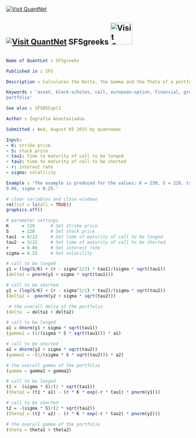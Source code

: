 
[<img src="https://github.com/QuantLet/Styleguide-and-Validation-procedure/blob/master/pictures/banner.png" alt="Visit QuantNet">](http://quantlet.de/index.php?p=info)

## [<img src="https://github.com/QuantLet/Styleguide-and-Validation-procedure/blob/master/pictures/qloqo.png" alt="Visit QuantNet">](http://quantlet.de/) **SFSgreeks** [<img src="https://github.com/QuantLet/Styleguide-and-Validation-procedure/blob/master/pictures/QN2.png" width="60" alt="Visit QuantNet 2.0">](http://quantlet.de/d3/ia)

```yaml

Name of QuantLet : SFSgreeks

Published in : SFS

Description : Calculates the Delta, the Gamma and the Theta of a portfolio.

Keywords : 'asset, black-scholes, call, european-option, financial, greeks, option, option-price,
portfolio'

See also : SFSBSCopt1

Author : Zografia Anastasiadou

Submitted : Wed, August 05 2015 by quantomas

Input: 
- K: strike price
- S: stock price
- tau1: time to maturity of call to be longed
- tau2: time to maturity of call to be shorted
- r: interest rate
- sigma: volatility

Example : 'The example is produced for the values: K = 220, S = 220, tau1 = 0.5, tau2 = 0.25, r =
0.06, sigma = 0.25.'

```


```r
# clear variables and close windows
rm(list = ls(all = TRUE))
graphics.off()

# parameter settings
K     = 220      # Set strike price
S     = 220      # Set stock price
tau1  = 6/12     # Set time of maturity of call to be longed
tau2  = 3/12     # Set time of maturity of call to be shorted
r     = 0.06     # Set interest rate
sigma = 0.25     # Set volatility

# call to be longed
y1 = (log(S/K) + (r - sigma^2/2) * tau1)/(sigma * sqrt(tau1))
(delta1 = pnorm(y1 + sigma * sqrt(tau1)))

# call to be shorted
y2 = (log(S/K) + (r - sigma^2/2) * tau2)/(sigma * sqrt(tau2))
(delta2 = -pnorm(y2 + sigma * sqrt(tau2)))

 # the overall delta of the portfolio
(delta  = delta1 + delta2) 

# call to be longed
a1 = dnorm(y1 + sigma * sqrt(tau1))
(gamma1 = (1/(sigma * S * sqrt(tau1))) * a1)

# call to be shorted
a2 = dnorm(y2 + sigma * sqrt(tau2))
(gamma2 = -(1/(sigma * S * sqrt(tau2))) * a2)

# the overall gamma of the portfolio
(gamma = gamma1 + gamma2)  

# call to be longed
t1 = -(sigma * S)/(2 * sqrt(tau1))
(theta1 = (t1 * a1) - (r * K * exp(-r * tau1) * pnorm(y1)))

# call to be shorted
t2 = -(sigma * S)/(2 * sqrt(tau2))
(theta2 = (t2 * a2) - (r * K * exp(-r * tau2) * pnorm(y2)))

# the overall gamma of the portfolio
(theta = theta1 + theta2)  
```
